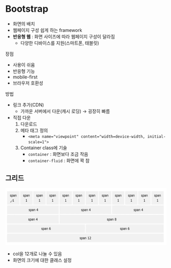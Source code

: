 # Bootstrap

- 화면의 배치
- 웹페이지 구성 쉽게 하는 framework
- **반응형 웹** : 화면 사이즈에 따라 웹페이지 구성이 달라짐
    - 다양한 디바이스를 지원(스마트폰, 태블릿)

장점

- 사용이 쉬움
- 반응형 기능
- mobile-first
- 브라우저 호환성

방법

- 링크 추가(CDN)
    - 가까운 서버에서 다운(캐시 로딩) → 굉장히 빠름
- 직접 다운
    1. 다운로드
    2. 메타 태그 정의
        - `<meta name="viewpoint" content="width=device-width, initial-scale=1">`
    3. Container class에 기술
        - `container` : 화면보다 조금 작음
        - `container-fluid` : 화면에 꽉 참
        

## 그리드

![Untitled](img/Untitled2.png)

- col을 12개로 나눌 수 있음
- 화면의 크기에 대한 클래스 설정